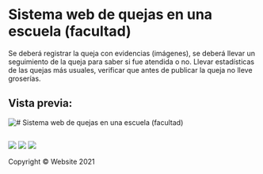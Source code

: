 # Sistema web de quejas en una escuela (facultad)
Se deberá registrar la queja con evidencias (imágenes), se deberá llevar un seguimiento de la queja para saber si fue atendida o no. Llevar estadísticas de las quejas más usuales, verificar que antes de publicar la queja no lleve groserías.

## Vista previa:

![# Sistema web de quejas en una escuela (facultad)](https://user-images.githubusercontent.com/56992179/138931610-d839f25d-d925-4480-86c5-ee0b96b16d4e.png)

##

![](https://img.shields.io/github/stars/perezgarridogilb/Sistema-web-de-quejas-en-una-escuela-facultad) ![](https://img.shields.io/github/forks/perezgarridogilb/Sistema-web-de-quejas-en-una-escuela-facultad) ![](https://img.shields.io/github/tag/perezgarridogilb/Sistema-web-de-quejas-en-una-escuela-facultad)

Copyright © Website 2021
